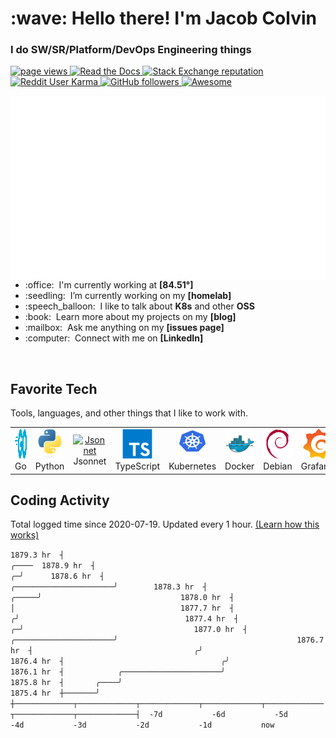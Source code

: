 <!DOCTYPE html>
<html lang="en">

<head>
  <meta charset="UTF-8">
  <meta name="viewport" content="width=device-width, initial-scale=1.0">
  <title>Jacob Colvin's Profile</title>
</head>

<body>

  <h1 align="left" id="macropower-title">:wave: Hello there! I'm Jacob Colvin</h1>
  <h3 align="left">I do SW/SR/Platform/DevOps Engineering things</h3>

  <p align="left">
    <a href="https://github.com/MacroPower/MacroPower">
      <img src="https://komarev.com/ghpvc/?username=macropower" alt="page views" />
    </a>
    <a href="https://macropower.readthedocs.io/en/latest">
      <img alt="Read the Docs" src="https://img.shields.io/readthedocs/macropower?logo=read-the-docs">
    </a>
    <a href="https://stackoverflow.com/users/4868262">
      <img alt="Stack Exchange reputation" src="https://img.shields.io/stackexchange/stackoverflow/r/4868262?color=orange&label=reputation&logo=stackoverflow">
    </a>
    <a href="https://reddit.com/u/macropower">
      <img alt="Reddit User Karma" src="https://img.shields.io/reddit/user-karma/combined/macropower?label=karma&logo=reddit">
    </a>
    <a href="https://github.com/MacroPower?tab=followers">
      <img alt="GitHub followers" src="https://img.shields.io/github/followers/MacroPower?color=green&logo=github">
    </a>
    <a href="https://github.com/abhisheknaiidu/awesome-github-profile-readme">
      <img alt="Awesome" src="https://awesome.re/mentioned-badge.svg">
    </a>
  </p>

  <a href="#macropower-title">
    <img src="https://raw.githubusercontent.com/MacroPower/github-stats-transparent/output/generated/overview.svg" alt="macropower" align="right" />
  </a>

  <ul>
    <li>:office: &nbsp;I'm currently working at <strong>[84.51°]</strong></li>
    <li>:seedling: &nbsp;I’m currently working on my <strong>[homelab]</strong></li>
    <li>:speech_balloon: &nbsp;I like to talk about <strong>K8s</strong> and other <strong>OSS</strong></li>
    <li>:book: &nbsp;Learn more about my projects on my <strong>[blog]</strong></li>
    <li>:mailbox: &nbsp;Ask me anything on my <strong>[issues page]</strong></li>
    <li>:computer: &nbsp;Connect with me on <strong>[LinkedIn]</strong></li>
  </ul>

  <br>

  <h2 align="left" id="macropower-tech">Favorite Tech</h2>

  <p>
    Tools, languages, and other things that I like to work with.
  </p>

  <table>
    <tr>
      <td align="center" width="96">
        <a href="#macropower-tech">
          <img src="./img/go-flat.svg" width="48" height="48" alt="Golang" />
        </a>
        <br>Go
      </td>
      <td align="center" width="96">
        <a href="#macropower-tech">
          <img src="./img/python-original.svg" width="48" height="48" alt="Python" />
        </a>
        <br>Python
      </td>
      <td align="center" width="96">
        <a href="#macropower-tech">
          <img src="https://jsonnet.org/img/isologo.svg" width="48" height="48" alt="Jsonnet" />
        </a>
        <br>Jsonnet
      </td>
      <td align="center" width="96">
        <a href="#macropower-tech">
          <img src="./img/typescript-original.svg" width="48" height="48" alt="TypeScript" />
        </a>
        <br>TypeScript
      </td>
      <td align="center" width="96">
        <a href="#macropower-tech">
          <img src="https://raw.githubusercontent.com/cncf/artwork/master/projects/kubernetes/icon/color/kubernetes-icon-color.svg" width="48" height="48" alt="Kubernetes" />
        </a>
        <br>Kubernetes
      </td>
      <td align="center" width="96">
        <a href="#macropower-tech">
          <img src="./img/docker-original.svg" width="48" height="48" alt="Docker" />
        </a>
        <br>Docker
      </td>
      <td align="center" width="96">
        <a href="#macropower-tech">
          <img src="./img/debian-original.svg" width="48" height="48" alt="Debian" />
        </a>
        <br>Debian
      </td>
      <td align="center" width="96">
        <a href="#macropower-tech">
          <img src="https://raw.githubusercontent.com/grafana/grafana/master/public/img/grafana_icon.svg" width="48" height="48" alt="Grafana" />
        </a>
        <br>Grafana
      </td>
    </tr>
  </table>

  <h2 align="left">Coding Activity</h2>

  <p>
    Total logged time since 2020-07-19. Updated every 1 hour. <a href="https://macropower.readthedocs.io/en/latest/#dynamic-ascii-graph">(Learn how this works)</a>
  </p>

  <!-- prettier-ignore-start -->
  <!-- START_SECTION:ascii_graph -->

``
1879.3 hr  ┤                                                                                              ╭──── 
1878.9 hr  ┤                                                                                            ╭─╯     
1878.6 hr  ┤                                                                     ╭──────────────────────╯       
1878.3 hr  ┤                                                               ╭─────╯                              
1878.0 hr  ┤                                                               │                                    
1877.7 hr  ┤                                                              ╭╯                                    
1877.4 hr  ┤                                                            ╭─╯                                     
1877.0 hr  ┤                                     ╭──────────────────────╯                                       
1876.7 hr  ┤                                    ╭╯                                                              
1876.4 hr  ┤                                   ╭╯                                                               
1876.1 hr  ┤            ╭──────────────────────╯                                                                
1875.8 hr  ┤       ╭────╯                                                                                       
1875.4 hr  ┼───────╯                                                                                            
           ┼─────────────┬─────────────┬─────────────┬─────────────┬─────────────┬─────────────┬─────────────┤ 
          -7d           -6d           -5d           -4d           -3d           -2d           -1d           now
``


<!-- END_SECTION:ascii_graph -->
<!-- prettier-ignore-end -->

</body>

</html>

<!-- links -->

[84.51°]: https://github.com/8451 "84.51° Github Home"
[issues page]: https://github.com/MacroPower/MacroPower/issues "MacroPower/issues"
[linkedin]: https://www.linkedin.com/in/colvinjm "Jacob Colvin LinkedIn"
[homelab]: https://github.com/MacroPower/homelab "MacroPower/homelab"
[blog]: https://jacobcolvin.com/posts/ "My Blog"